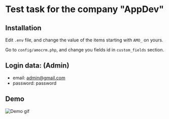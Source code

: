 # Test task for the company "AppDev"

## Installation

Edit `.env` file, and change the value of the items starting with `AMO_` on yours.

Go to `config/amocrm.php`, and change you fields id in `custom_fields` section.

## Login data: (Admin)

- email: admin@gmail.com
- password: password

## Demo

![Demo gif](https://repository-images.githubusercontent.com/195093684/cc6c8a80-9dce-11e9-88dd-60c4b480de18)